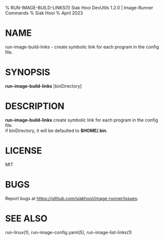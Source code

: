 % RUN-IMAGE-BUILD-LINKS(1) Siak Hooi DevUtils 1.2.0 | Image-Runner Commands
% Siak Hooi
% April 2023

# NAME

run-image-build-links - create symbolic link for each program in the config file.

# SYNOPSIS

**run-image-build-links** [binDirectory]

# DESCRIPTION

**run-image-build-links** create symbolic link for each program in the config file.\
if binDirectory, it will be defaulted to **$HOME/.bin**.

# LICENSE

MIT

# BUGS

Report bugs at <https://github.com/siakhooi/image-runner/issues>.

# SEE ALSO

run-linux(1), run-image-config.yaml(5), run-image-list-links(1)

